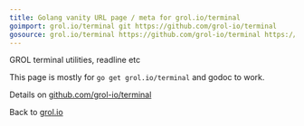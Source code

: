 ```yaml
---
title: Golang vanity URL page / meta for grol.io/terminal
goimport: grol.io/terminal git https://github.com/grol-io/terminal
gosource: grol.io/terminal https://github.com/grol-io/terminal https://github.com/grol-io/terminal/tree/main{/dir} https://github.com/grol-io/terminal/blob/main{/dir}/{file}#L{line}
---
```


GROL terminal utilities, readline etc

This page is mostly for `go get grol.io/terminal` and godoc to work.

Details on [github.com/grol-io/terminal](https://github.com/grol-io/terminal#terminal)

<p>
Back to <a href="https://grol.io/">grol.io</a>
